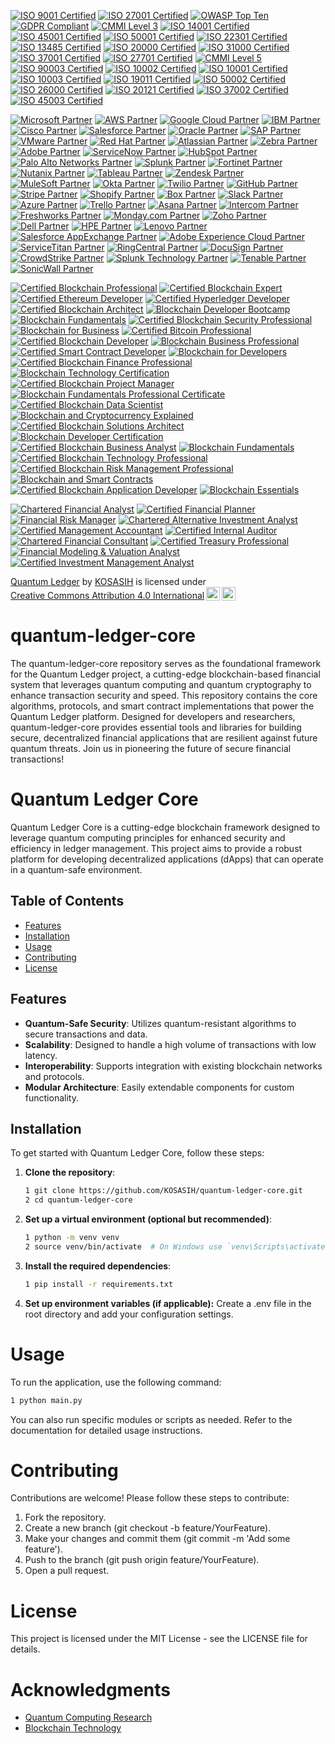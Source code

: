 [![ISO 9001 Certified](https://img.shields.io/badge/ISO%209001-Certified-brightgreen)](https://www.iso.org/iso-9001-quality-management.html)
[![ISO 27001 Certified](https://img.shields.io/badge/ISO%2027001-Certified-brightgreen)](https://www.iso.org/iso-27001-information-security.html)
[![OWASP Top Ten](https://img.shields.io/badge/OWASP%20Top%20Ten-2021-blue)](https://owasp.org/www-project-top-ten/)
[![GDPR Compliant](https://img.shields.io/badge/GDPR-Compliant-brightgreen)](https://gdpr.eu/)
[![CMMI Level 3](https://img.shields.io/badge/CMMI-Level%203-orange)](https://cmmiinstitute.com/)
[![ISO 14001 Certified](https://img.shields.io/badge/ISO%2014001-Certified-brightgreen)](https://www.iso.org/iso-14001-environmental-management.html)
[![ISO 45001 Certified](https://img.shields.io/badge/ISO%2045001-Certified-brightgreen)](https://www.iso.org/iso-45001-occupational-health-and-safety.html)
[![ISO 50001 Certified](https://img.shields.io/badge/ISO%2050001-Certified-brightgreen)](https://www.iso.org/iso-50001-energy-management.html)
[![ISO 22301 Certified](https://img.shields.io/badge/ISO%2022301-Certified-brightgreen)](https://www.iso.org/iso-22301-business-continuity.html)
[![ISO 13485 Certified](https://img.shields.io/badge/ISO%2013485-Certified-brightgreen)](https://www.iso.org/iso-13485-medical-devices.html)
[![ISO 20000 Certified](https://img.shields.io/badge/ISO%2020000-Certified-brightgreen)](https://www.iso.org/iso-20000-it-service-management.html)
[![ISO 31000 Certified](https://img.shields.io/badge/ISO%2031000-Certified-brightgreen)](https://www.iso.org/iso-31000-risk-management.html)
[![ISO 37001 Certified](https://img.shields.io/badge/ISO%2037001-Certified-brightgreen)](https://www.iso.org/iso-37001-anti-bribery.html)
[![ISO 27701 Certified](https://img.shields.io/badge/ISO%20277001-Certified-brightgreen)](https://www.iso.org/iso-27701-privacy-information-management.html)
[![CMMI Level 5](https://img.shields.io/badge/CMMI-Level%205-green)](https://cmmiinstitute.com/)
[![ISO 90003 Certified](https://img.shields.io/badge/ISO%2090003-Certified-brightgreen)](https://www.iso.org/iso-90003-software-engineering.html)
[![ISO 10002 Certified](https://img.shields.io/badge/ISO%2010002-Certified-brightgreen)](https://www.iso.org/iso-10002-customer-satisfaction.html)
[![ISO 10001 Certified](https://img.shields.io/badge/ISO%2010001-Certified-brightgreen)](https://www.iso.org/iso-10001-customer-satisfaction.html)
[![ISO 10003 Certified](https://img.shields.io/badge/ISO%2010003-Certified-brightgreen)](https://www.iso.org/iso-10003-customer-satisfaction.html)
[![ISO 19011 Certified](https://img.shields.io/badge/ISO%2019001-Certified-brightgreen)](https://www.iso.org/iso-19011-auditing.html)
[![ISO 50002 Certified](https://img.shields.io/badge/ISO%2050002-Certified-brightgreen)](https://www.iso.org/iso-50002-energy-audits.html)
[![ISO 26000 Certified](https://img.shields.io/badge/ISO%2026000-Certified-brightgreen)](https://www.iso.org/iso-26000-social-responsibility.html)
[![ISO 20121 Certified](https://img.shields.io/badge/ISO%2020121-Certified-brightgreen)](https://www.iso.org/iso-20121-event-sustainability.html)
[![ISO 37002 Certified](https://img.shields.io/badge/ISO%2037002-Certified-brightgreen)](https://www.iso.org/iso-37002-whistleblowing.html)
[![ISO 45003 Certified](https://img.shields.io/badge/ISO%2045003-Certified-brightgreen)](https://www.iso.org/iso-45003-psychological-health.html)

[![Microsoft Partner](https://img.shields.io/badge/Microsoft-Partner-blue)](https://partner.microsoft.com/)
[![AWS Partner](https://img.shields.io/badge/AWS-Partner-orange)](https://aws.amazon.com/partners/)
[![Google Cloud Partner](https://img.shields.io/badge/Google%20Cloud-Partner-blue)](https://cloud.google.com/partners/)
[![IBM Partner](https://img.shields.io/badge/IBM-Partner-blue)](https://www.ibm.com/partnerworld/)
[![Cisco Partner](https://img.shields.io/badge/Cisco-Partner-blue)](https://www.cisco.com/c/en/us/partners.html)
[![Salesforce Partner](https://img.shields.io/badge/Salesforce-Partner-blue)](https://partners.salesforce.com/)
[![Oracle Partner](https://img.shields.io/badge/Oracle-Partner-red)](https://www.oracle.com/partners/)
[![SAP Partner](https://img.shields.io/badge/SAP-Partner-green)](https://partner.sap.com/)
[![VMware Partner](https://img.shields.io/badge/VMware-Partner-blue)](https://www.vmware.com/partners.html)
[![Red Hat Partner](https://img.shields.io/badge/Red%20Hat-Partner-red)](https://www.redhat.com/en/partners)
[![Atlassian Partner](https://img.shields.io/badge/Atlassian-Partner-blue)](https://www.atlassian.com/partners)
[![Zebra Partner](https://img.shields.io/badge/Zebra-Partner-orange)](https://www.zebra.com/us/en/partners/partnerconnect.html)
[![Adobe Partner](https://img.shields.io/badge/Adobe-Partner-red)](https://business.adobe.com/partners.html)
[![ServiceNow Partner](https://img.shields.io/badge/ServiceNow-Partner-green)](https://www.servicenow.com/partners.html)
[![HubSpot Partner](https://img.shields.io/badge/HubSpot-Partner-orange)](https://www.hubspot.com/partners)
[![Palo Alto Networks Partner](https://img.shields.io/badge/Palo%20Alto%20Networks-Partner-blue)](https://www.paloaltonetworks.com/partners)
[![Splunk Partner](https://img.shields.io/badge/Splunk-Partner-blue)](https://www.splunk.com/en_us/partners.html)
[![Fortinet Partner](https://img.shields.io/badge/Fortinet-Partner-orange)](https://www.fortinet.com/partners)
[![Nutanix Partner](https://img.shields.io/badge/Nutanix-Partner-blue)](https://www.nutanix.com/partners)
[![Tableau Partner](https://img.shields.io/badge/Tableau-Partner-blue)](https://www.tableau.com/partners)
[![Zendesk Partner](https://img.shields.io/badge/Zendesk-Partner-green)](https://www.zendesk.com/partners/)
[![MuleSoft Partner](https://img.shields.io/badge/MuleSoft-Partner-blue)](https://www.mulesoft.com/partners)
[![Okta Partner](https://img.shields.io/badge/Okta-Partner-blue)](https://www.okta.com/partners/)
[![Twilio Partner](https://img.shields.io/badge/Twilio-Partner-blue)](https://www.twilio.com/partners)
[![GitHub Partner](https://img.shields.io/badge/GitHub-Partner-lightgrey)](https://github.com/partners)
[![Stripe Partner](https://img.shields.io/badge/Stripe-Partner-blue)](https://stripe.com/partners)
[![Shopify Partner](https://img.shields.io/badge/Shopify-Partner-green)](https://www.shopify.com/partners)
[![Box Partner](https://img.shields.io/badge/Box-Partner-blue)](https://www.box.com/partners)
[![Slack Partner](https://img.shields.io/badge/Slack-Partner-blue)](https://slack.com/partners)
[![Azure Partner](https://img.shields.io/badge/Azure-Partner-blue)](https://azure.microsoft.com/en-us/partners/)
[![Trello Partner](https://img.shields.io/badge/Trello-Partner-blue)](https://trello.com/partners)
[![Asana Partner](https://img.shields.io/badge/Asana-Partner-blue)](https://asana.com/partners)
[![Intercom Partner](https://img.shields.io/badge/Intercom-Partner-green)](https://www.intercom.com/partners)
[![Freshworks Partner](https://img.shields.io/badge/Freshworks-Partner-blue)](https://www.freshworks.com/partners/)
[![Monday.com Partner](https://img.shields.io/badge/Monday.com-Partner-blue)](https://monday.com/partners)
[![Zoho Partner](https://img.shields.io/badge/Zoho-Partner-blue)](https://www.zoho.com/partners/)
[![Dell Partner](https://img.shields.io/badge/Dell-Partner-blue)](https://www.dell.com/partners)
[![HPE Partner](https://img.shields.io/badge/HPE-Partner-green)](https://www.hpe.com/us/en/partners.html)
[![Lenovo Partner](https://img.shields.io/badge/Lenovo-Partner-blue)](https://www.lenovo.com/us/en/partners/)
[![Salesforce AppExchange Partner](https://img.shields.io/badge/Salesforce%20AppExchange-Partner-blue)](https://appexchange.salesforce.com/)
[![Adobe Experience Cloud Partner](https://img.shields.io/badge/Adobe%20Experience%20Cloud-Partner-red)](https://business.adobe.com/partners.html)
[![ServiceTitan Partner](https://img.shields.io/badge/ServiceTitan-Partner-blue)](https://www.servicetitan.com/partners)
[![RingCentral Partner](https://img.shields.io/badge/RingCentral-Partner-blue)](https://www.ringcentral.com/partners.html)
[![DocuSign Partner](https://img.shields.io/badge/DocuSign-Partner-blue)](https://www.docusign.com/partners)
[![CrowdStrike Partner](https://img.shields.io/badge/CrowdStrike-Partner-blue)](https://www.crowdstrike.com/partners/)
[![Splunk Technology Partner](https://img.shields.io/badge/Splunk%20Technology-Partner-blue)](https://www.splunk.com/en_us/partners/technology-partners.html)
[![Tenable Partner](https://img.shields.io/badge/Tenable-Partner-blue)](https://www.tenable.com/partners)
[![SonicWall Partner](https://img.shields.io/badge/SonicWall-Partner-blue)](https://www.sonicwall.com/partners/)

[![Certified Blockchain Professional](https://img.shields.io/badge/Certified%20Blockchain%20Professional-CBP-blue)](https://www.blockchain-council.org/certifications/certified-blockchain-professional/)
[![Certified Blockchain Expert](https://img.shields.io/badge/Certified%20Blockchain%20Expert-CBE-green)](https://www.blockchain-council.org/certifications/certified-blockchain-expert/)
[![Certified Ethereum Developer](https://img.shields.io/badge/Certified%20Ethereum%20Developer-CED-blue)](https://www.blockchain-council.org/certifications/certified-ethereum-developer/)
[![Certified Hyperledger Developer](https://img.shields.io/badge/Certified%20Hyperledger%20Developer-CHD-blue)](https://www.blockchain-council.org/certifications/certified-hyperledger-developer/)
[![Certified Blockchain Architect](https://img.shields.io/badge/Certified%20Blockchain%20Architect-CBA-blue)](https://www.blockchain-council.org/certifications/certified-blockchain-architect/)
[![Blockchain Developer Bootcamp](https://img.shields.io/badge/Blockchain%20Developer%20Bootcamp-Udacity-blue)](https://www.udacity.com/course/blockchain-developer-nanodegree--nd1309)
[![Blockchain Fundamentals](https://img.shields.io/badge/Blockchain%20Fundamentals-Berkeley-blue)](https://www.edx.org/professional-certificate/uc-berkeleyx-blockchain-fundamentals)
[![Certified Blockchain Security Professional](https://img.shields.io/badge/Certified%20Blockchain%20Security%20Professional-CBSP-blue)](https://www.blockchain-council.org/certifications/certified-blockchain-security-professional/)
[![Blockchain for Business](https://img.shields.io/badge/Blockchain%20for%20Business-Linux%20Foundation-blue)](https://www.linuxfoundation.org/education/online-courses/blockchain-for-business/)
[![Certified Bitcoin Professional](https://img.shields.io/badge/Certified%20Bitcoin%20Professional-CBP-blue)](https://www.cryptocurrencycertificationconsortium.org/certifications/certified-bitcoin-professional/)
[![Certified Blockchain Developer](https://img.shields.io/badge/Certified%20Blockchain%20Developer-CBD-blue)](https://www.blockchain-council.org/certifications/certified-blockchain-developer/)
[![Blockchain Business Professional](https://img.shields.io/badge/Blockchain%20Business%20Professional-BBP-blue)](https://www.blockchain-council.org/certifications/blockchain-business-professional/)
[![Certified Smart Contract Developer](https://img.shields.io/badge/Certified%20Smart%20Contract%20Developer-CSCD-blue)](https://www.blockchain-council.org/certifications/certified-smart-contract-developer/)
[![Blockchain for Developers](https://img.shields.io/badge/Blockchain%20for%20Developers-edX-blue)](https://www.edx.org/professional-certificate/uc-berkeleyx-blockchain-for-developers)
[![Certified Blockchain Finance Professional](https://img.shields.io/badge/Certified%20Blockchain%20Finance%20Professional-CBFP-blue)](https://www.blockchain-council.org/certifications/certified-blockchain-finance-professional/)
[![Blockchain Technology Certification](https://img.shields.io/badge/Blockchain%20Technology%20Certification-University%20of%20Nicosia-blue)](https://www.unic.ac.cy/blockchain/)
[![Certified Blockchain Project Manager](https://img.shields.io/badge/Certified%20Blockchain%20Project%20Manager-CBPM-blue)](https://www.blockchain-council.org/certifications/certified-blockchain-project-manager/)
[![Blockchain Fundamentals Professional Certificate](https://img.shields.io/badge/Blockchain%20Fundamentals%20Professional%20Certificate-edX-blue)](https://www.edx.org/professional-certificate/uc-berkeleyx-blockchain-fundamentals)
[![Certified Blockchain Data Scientist](https://img.shields.io/badge/Certified%20Blockchain%20Data%20Scientist-CBDS-blue)](https://www.blockchain-council.org/certifications/certified-blockchain-data-scientist/)
[![Blockchain and Cryptocurrency Explained](https://img.shields.io/badge/Blockchain%20and%20Cryptocurrency%20Explained-Coursera-blue)](https://www.coursera.org/learn/blockchain-and-cryptocurrency-explained)
[![Certified Blockchain Solutions Architect](https://img.shields.io/badge/Certified%20Blockchain%20Solutions%20Architect-CBSA-blue)](https://www.blockchain-council.org/certifications/certified-blockchain-solutions-architect/)
[![Blockchain Developer Certification](https://img.shields.io/badge/Blockchain%20Developer%20Certification-Blockchain%20Training%20Alliance-blue)](https://blockchaintrainingalliance.com/certifications/blockchain-developer/)
[![Certified Blockchain Business Analyst](https://img.shields.io/badge/Certified%20Blockchain%20Business%20Analyst-CBA-blue)](https://www.blockchain-council.org/certifications/certified-blockchain-business-analyst/)
[![Blockchain Fundamentals](https://img.shields.io/badge/Blockchain%20Fundamentals-UC%20Berkeley-blue)](https://www.edx.org/professional-certificate/uc-berkeleyx-blockchain-fundamentals)
[![Certified Blockchain Technology Professional](https://img.shields.io/badge/Certified%20Blockchain%20Technology%20Professional-CBTP-blue)](https://www.blockchain-council.org/certifications/certified-blockchain-technology-professional/)
[![Certified Blockchain Risk Management Professional](https://img.shields.io/badge/Certified%20Blockchain%20Risk%20Management%20Professional-CBRMP-blue)](https://www.blockchain-council.org/certifications/certified-blockchain-risk-management-professional/)
[![Blockchain and Smart Contracts](https://img.shields.io/badge/Blockchain%20and%20Smart%20Contracts-Coursera-blue)](https://www.coursera.org/learn/blockchain-and-smart-contracts)
[![Certified Blockchain Application Developer](https://img.shields.io/badge/Certified%20Blockchain%20Application%20Developer-CBAD-blue)](https://www.blockchain-council.org/certifications/certified-blockchain-application-developer/)
[![Blockchain Essentials](https://img.shields.io/badge/Blockchain%20Essentials-IBM-blue)](https://www.ibm.com/training/blockchain-essentials)

[![Chartered Financial Analyst](https://img.shields.io/badge/Chartered%20Financial%20Analyst-CFA-blue)](https://www.cfainstitute.org/en/programs/cfa)
[![Certified Financial Planner](https://img.shields.io/badge/Certified%20Financial%20Planner-CFP-blue)](https://www.cfp.net/)
[![Financial Risk Manager](https://img.shields.io/badge/Financial%20Risk%20Manager-FRM-blue)](https://www.garp.org/frm)
[![Chartered Alternative Investment Analyst](https://img.shields.io/badge/Chartered%20Alternative%20Investment%20Analyst-CAIA-blue)](https://caia.org/)
[![Certified Management Accountant](https://img.shields.io/badge/Certified%20Management%20Accountant-CMA-blue)](https://www.imanet.org/cma-certification)
[![Certified Internal Auditor](https://img.shields.io/badge/Certified%20Internal%20Auditor-CIA-blue)](https://www.theiia.org/certification/cia-certification)
[![Chartered Financial Consultant](https://img.shields.io/badge/Chartered%20Financial%20Consultant-ChFC-blue)](https://www.theamericancollege.edu/designations-degrees/chfc)
[![Certified Treasury Professional](https://img.shields.io/badge/Certified%20Treasury%20Professional-CTP-blue)](https://www.afponline.org/certification/ctp)
[![Financial Modeling & Valuation Analyst](https://img.shields.io/badge/Financial%20Modeling%20%26%20Valuation%20Analyst-FMVA-blue)](https://corporatefinanceinstitute.com/certifications/fmva/)
[![Certified Investment Management Analyst](https://img.shields.io/badge/Certified%20Investment%20Management%20Analyst-CIMA-blue)](https://www.investmentsandwealth.org/education/cima)

<p xmlns:cc="http://creativecommons.org/ns#" xmlns:dct="http://purl.org/dc/terms/"><a property="dct:title" rel="cc:attributionURL" href="https://github.com/KOSASIH/quantum-ledger-core">Quantum Ledger</a> by <a rel="cc:attributionURL dct:creator" property="cc:attributionName" href="https://www.linkedin.com/in/kosasih-81b46b5a">KOSASIH</a> is licensed under <a href="https://creativecommons.org/licenses/by/4.0/?ref=chooser-v1" target="_blank" rel="license noopener noreferrer" style="display:inline-block;">Creative Commons Attribution 4.0 International<img style="height:22px!important;margin-left:3px;vertical-align:text-bottom;" src="https://mirrors.creativecommons.org/presskit/icons/cc.svg?ref=chooser-v1" alt=""><img style="height:22px!important;margin-left:3px;vertical-align:text-bottom;" src="https://mirrors.creativecommons.org/presskit/icons/by.svg?ref=chooser-v1" alt=""></a></p>

# quantum-ledger-core
The quantum-ledger-core repository serves as the foundational framework for the Quantum Ledger project, a cutting-edge blockchain-based financial system that leverages quantum computing and quantum cryptography to enhance transaction security and speed. This repository contains the core algorithms, protocols, and smart contract implementations that power the Quantum Ledger platform. Designed for developers and researchers, quantum-ledger-core provides essential tools and libraries for building secure, decentralized financial applications that are resilient against future quantum threats. Join us in pioneering the future of secure financial transactions!

# Quantum Ledger Core

Quantum Ledger Core is a cutting-edge blockchain framework designed to leverage quantum computing principles for enhanced security and efficiency in ledger management. This project aims to provide a robust platform for developing decentralized applications (dApps) that can operate in a quantum-safe environment.

## Table of Contents

- [Features](#features)
- [Installation](#installation)
- [Usage](#usage)
- [Contributing](#contributing)
- [License](#license)

## Features

- **Quantum-Safe Security**: Utilizes quantum-resistant algorithms to secure transactions and data.
- **Scalability**: Designed to handle a high volume of transactions with low latency.
- **Interoperability**: Supports integration with existing blockchain networks and protocols.
- **Modular Architecture**: Easily extendable components for custom functionality.

## Installation

To get started with Quantum Ledger Core, follow these steps:

1. **Clone the repository**:

   ```bash
   1 git clone https://github.com/KOSASIH/quantum-ledger-core.git
   2 cd quantum-ledger-core
   ```
   
2. **Set up a virtual environment (optional but recommended)**:

    ```bash
    1 python -m venv venv
    2 source venv/bin/activate  # On Windows use `venv\Scripts\activate`

3. **Install the required dependencies**:

    ```bash
    1 pip install -r requirements.txt
    ```

4. **Set up environment variables (if applicable):** Create a .env file in the root directory and add your configuration
    settings.
    

# Usage
To run the application, use the following command:

   ```bash
   1 python main.py
   ```
    
You can also run specific modules or scripts as needed. Refer to the documentation for detailed usage instructions.
   

# Contributing
Contributions are welcome! Please follow these steps to contribute:

1. Fork the repository.
2. Create a new branch (git checkout -b feature/YourFeature).
3. Make your changes and commit them (git commit -m 'Add some feature').
4. Push to the branch (git push origin feature/YourFeature).
5. Open a pull request.

# License
This project is licensed under the MIT License - see the LICENSE file for details.

# Acknowledgments

- [Quantum Computing Research](https://quantum.ibm.com/) 
- [Blockchain Technology](https://www.ibm.com/blockchain)


